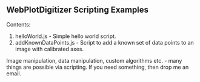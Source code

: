 WebPlotDigitizer Scripting Examples
-----------------------------------

Contents:

1. helloWorld.js - Simple hello world script.
2. addKnownDataPoints.js - Script to add a known set of data points to an image with calibrated axes.

Image manipulation, data manipulation, custom algorithms etc. - many things are possible via scripting. If you need something, then drop me an email.
